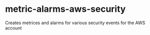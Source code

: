 # metric-alarms-aws-security
Creates metrices and alarms for various security events for the AWS account
